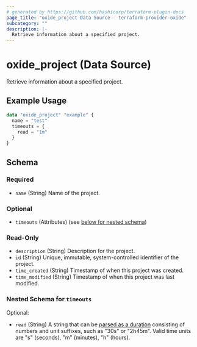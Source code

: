 ```yaml
---
# generated by https://github.com/hashicorp/terraform-plugin-docs
page_title: "oxide_project Data Source - terraform-provider-oxide"
subcategory: ""
description: |-
  Retrieve information about a specified project.
---
```


# oxide_project (Data Source)

Retrieve information about a specified project.

## Example Usage

```terraform
data "oxide_project" "example" {
  name = "test"
  timeouts = {
    read = "1m"
  }
}
```

<!-- schema generated by tfplugindocs -->
## Schema

### Required

- `name` (String) Name of the project.

### Optional

- `timeouts` (Attributes) (see [below for nested schema](#nestedatt--timeouts))

### Read-Only

- `description` (String) Description for the project.
- `id` (String) Unique, immutable, system-controlled identifier of the project.
- `time_created` (String) Timestamp of when this project was created.
- `time_modified` (String) Timestamp of when this project was last modified.

<a id="nestedatt--timeouts"></a>
### Nested Schema for `timeouts`

Optional:

- `read` (String) A string that can be [parsed as a duration](https://pkg.go.dev/time#ParseDuration) consisting of numbers and unit suffixes, such as "30s" or "2h45m". Valid time units are "s" (seconds), "m" (minutes), "h" (hours).
